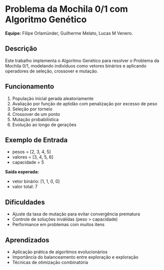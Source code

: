 # Problema da Mochila 0/1 com Algoritmo Genético

**Equipe:** Filipe Orlamünder, Guilherme Melato, Lucas M Venero.

## Descrição

Este trabalho implementa o Algoritmo Genético para resolver o Problema da Mochila 0/1, modelando indivíduos como vetores binários e aplicando operadores de seleção, crossover e mutação.

## Funcionamento

1. População inicial gerada aleatoriamente
2. Avaliação por função de aptidão com penalização por excesso de peso
3. Seleção por torneio
4. Crossover de um ponto
5. Mutação probabilística
6. Evolução ao longo de gerações

## Exemplo de Entrada

- pesos = [2, 3, 4, 5]
- valores = [3, 4, 5, 6]
- capacidade = 5

**Saída esperada:**

- vetor binário: [1, 1, 0, 0]
- valor total: 7

## Dificuldades

- Ajuste da taxa de mutação para evitar convergência prematura
- Controle de soluções inválidas (peso > capacidade)
- Performance em problemas com muitos itens

## Aprendizados

- Aplicação prática de algoritmos evolucionários
- Importância do balanceamento entre exploração e exploração
- Técnicas de otimização combinatória
